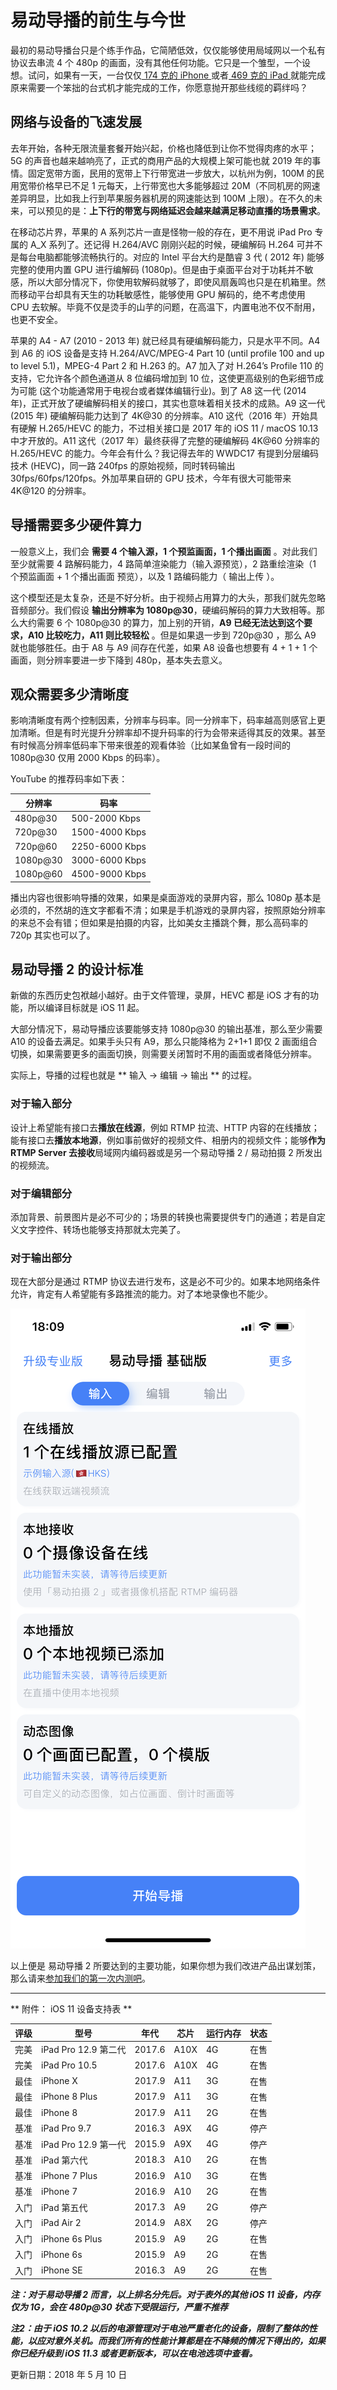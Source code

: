# 易动导播的前生与今世

最初的易动导播台只是个练手作品，它简陋低效，仅仅能够使用局域网以一个私有协议去串流 4 个 480p 的画面，没有其他任何功能。它只是一个雏型，一个设想。试问，如果有一天，一台仅仅[ 174 克的 iPhone ](https://www.apple.com/cn/iphone/compare/)或者[ 469 克的 iPad ](https://www.apple.com/cn/ipad/compare/)就能完成原来需要一个笨拙的台式机才能完成的工作，你愿意抛开那些线缆的羁绊吗？

## 网络与设备的飞速发展

去年开始，各种无限流量套餐开始兴起，价格也降低到让你不觉得肉疼的水平；5G 的声音也越来越响亮了，正式的商用产品的大规模上架可能也就 2019 年的事情。固定宽带方面，民用的宽带上下行带宽进一步放大，以杭州为例，100M 的民用宽带价格早已不足 1 元每天，上行带宽也大多能够超过 20M（不同机房的网速差异明显，比如我上行到苹果服务器机房的网速能达到 100M 上限）。在不久的未来，可以预见的是：**上下行的带宽与网络延迟会越来越满足移动直播的场景需求**。

在移动芯片界，苹果的 A 系列芯片一直是怪物一般的存在，更不用说 iPad Pro 专属的 A_X 系列了。还记得 H.264/AVC 刚刚兴起的时候，硬编解码 H.264 可并不是每台电脑都能够流畅执行的。对应的 Intel 平台大约是酷睿 3 代 ( 2012 年) 能够完整的使用内置 GPU 进行编解码 (1080p)。但是由于桌面平台对于功耗并不敏感，所以大部分情况下，你使用软解码就够了，即使风扇轰鸣也只是在机箱里。然而移动平台却具有天生的功耗敏感性，能够使用 GPU 解码的，绝不考虑使用 CPU 去软解。毕竟不仅是烫手的山芋的问题，在高温下，内置电池不仅不耐用，也更不安全。

苹果的 A4 - A7 (2010 - 2013 年) 就已经具有硬编解码能力，只是水平不同。A4 到 A6 的 iOS 设备是支持 H.264/AVC/MPEG-4 Part 10 (until profile 100 and up to level 5.1)，MPEG-4 Part 2 和 H.263 的。A7 加入了对 H.264’s Profile 110 的支持，它允许各个颜色通道从 8 位编码增加到 10 位，这使更高级别的色彩细节成为可能 (这个功能通常用于电视台或者媒体编辑行业)。到了 A8 这一代 (2014 年)，正式开放了硬编解码相关的接口，其实也意味着相关技术的成熟。A9 这一代 (2015 年) 硬编解码能力达到了 4K@30 的分辨率。A10 这代（2016 年）开始具有硬解 H.265/HEVC 的能力，不过相关接口是 2017 年的 iOS 11 / macOS 10.13 中才开放的。A11 这代（2017 年）最终获得了完整的硬编解码 4K@60 分辨率的 H.265/HEVC 的能力。今年会有什么？我记得去年的 WWDC17 有提到分层编码技术 (HEVC)，同一路 240fps 的原始视频，同时转码输出 30fps/60fps/120fps。外加苹果自研的 GPU 技术，今年有很大可能带来 4K@120 的分辨率。

## 导播需要多少硬件算力

一般意义上，我们会 **需要 4 个输入源，1 个预监画面，1 个播出画面** 。对此我们至少就需要 4 路解码能力，4 路简单渲染能力（输入源预览），2 路重绘渲染（1 个预监画面 + 1 个播出画面 预览），以及 1 路编码能力（ 输出上传 ）。

这个模型还是太复杂，还是不好分析。由于视频占用算力的大头，那我们就先忽略音频部分。我们假设 **输出分辨率为 1080p@30**，硬编码解码的算力大致相等。那么大约需要 6 个 1080p@30 的算力，加上别的开销，**A9 已经无法达到这个要求，A10 比较吃力，A11 则比较轻松** 。但是如果退一步到 720p@30 ，那么 A9 就也能够胜任。由于 A8 与 A9 间存在代差，如果 A8 设备也想要有 4 + 1 + 1 个画面，则分辨率要进一步下降到 480p，基本失去意义。

## 观众需要多少清晰度

影响清晰度有两个控制因素，分辨率与码率。同一分辨率下，码率越高则感官上更加清晰。但是有时光提升分辨率却不提升码率的行为会带来适得其反的效果。甚至有时候高分辨率低码率下带来很差的观看体验（比如某鱼曾有一段时间的 1080p@30 仅用 2000 Kbps 的码率）。

YouTube 的推荐码率如下表：

|  分辨率   |       码率     |
|----------|----------------|
|  480p@30 |  500-2000 Kbps |
|  720p@30 | 1500-4000 Kbps |
|  720p@60 | 2250-6000 Kbps |
| 1080p@30 | 3000-6000 Kbps |
| 1080p@60 | 4500-9000 Kbps |

播出内容也很影响导播的效果，如果是桌面游戏的录屏内容，那么 1080p 基本是必须的，不然胡的连文字都看不清；如果是手机游戏的录屏内容，按照原始分辨率的来总不会有错；但如果是拍摄的内容，比如美女主播跳个舞，那么高码率的 720p 其实也可以了。

## 易动导播 2 的设计标准

新做的东西历史包袱越小越好。由于文件管理，录屏，HEVC 都是 iOS 才有的功能，所以编译目标就是 iOS 11 起。

大部分情况下，易动导播应该要能够支持 1080p@30 的输出基准，那么至少需要 A10 的设备去满足。如果手头只有 A9，那么只能降格为 2+1+1 即仅 2 画面组合切换，如果需要更多的画面切换，则需要关闭暂时不用的画面或者降低分辨率。

实际上，导播的过程也就是 ** 输入 -> 编辑 -> 输出 ** 的过程。

### 对于输入部分

设计上希望能有接口去**播放在线源**，例如 RTMP 拉流、HTTP 内容的在线播放；能有接口去**播放本地源**，例如事前做好的视频文件、相册内的视频文件；能够**作为 RTMP Server 去接收**局域网内编码器或是另一个易动导播 2 / 易动拍摄 2 所发出的视频流。

### 对于编辑部分

添加背景、前景图片是必不可少的；场景的转换也需要提供专门的通道；若是自定义文字控件、转场也能够支持那就太完美了。

### 对于输出部分

现在大部分是通过 RTMP 协议去进行发布，这是必不可少的。如果本地网络条件允许，肯定有人希望能有多路推流的能力。对了本地录像也不能少。

![易动导播 2](/images/img_switcher101_01.png)

以上便是 易动导播 2 所要达到的主要功能，如果你想为我们改进产品出谋划策，那么请来[参加我们的第一次内测吧](/common/TestFlight101.html)。

---

** 附件： iOS 11 设备支持表 **

| 评级 |      型号      |   年代  | 芯片  | 运行内存 | 状态 |
|-----|----------------|--------|------|---------|-----|
| 完美 | iPad Pro 12.9 第二代 | 2017.6 | A10X | 4G | 在售 |
| 完美 | iPad Pro 10.5  | 2017.6 | A10X | 4G | 在售 |
| 最佳 | iPhone X       | 2017.9 | A11  | 3G | 在售 |
| 最佳 | iPhone 8 Plus  | 2017.9 | A11  | 3G | 在售 |
| 最佳 | iPhone 8       | 2017.9 | A11  | 2G | 在售 |
| 基准 | iPad Pro 9.7   | 2016.3 | A9X  | 4G | 停产 |
| 基准 | iPad Pro 12.9 第一代 | 2015.9 | A9X  | 4G | 停产 |
| 基准 | iPad 第六代     | 2018.3 | A10  | 2G | 在售 |
| 基准 | iPhone 7 Plus  | 2016.9 | A10  | 3G | 在售 |
| 基准 | iPhone 7       | 2016.9 | A10  | 2G | 在售 |
| 入门 | iPad 第五代     | 2017.3 | A9   | 2G | 停产 |
| 入门 | iPad Air 2     | 2014.9 | A8X  | 2G | 停产 |
| 入门 | iPhone 6s Plus | 2015.9 | A9   | 2G | 在售 |
| 入门 | iPhone 6s      | 2015.9 | A9   | 2G | 在售 |
| 入门 | iPhone SE      | 2016.3 | A9   | 2G | 在售 |

***注：对于易动导播 2 而言，以上排名分先后。对于表外的其他 iOS 11 设备，内存仅为 1G，会在 480p@30 状态下受限运行，严重不推荐***

***注2：由于 iOS 10.2 以后的电源管理对于电池严重老化的设备，限制了整体的性能，以应对意外关机。而我们所有的性能计算都是在不降频的情况下得出的，如果你已经升级到 iOS 11.3 或者更新版本，可以在电池选项中查看。***

更新日期：2018 年 5 月 10 日
